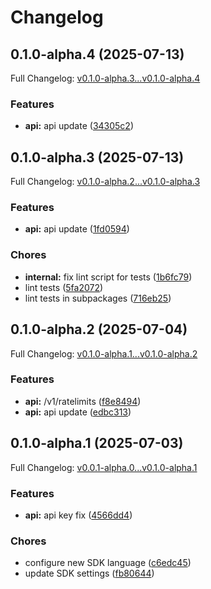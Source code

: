 # Changelog

## 0.1.0-alpha.4 (2025-07-13)

Full Changelog: [v0.1.0-alpha.3...v0.1.0-alpha.4](https://github.com/The-Swarm-Corporation/swarms-client-go/compare/v0.1.0-alpha.3...v0.1.0-alpha.4)

### Features

* **api:** api update ([34305c2](https://github.com/The-Swarm-Corporation/swarms-client-go/commit/34305c252849a8db32576c4f64ec762fb7f1291b))

## 0.1.0-alpha.3 (2025-07-13)

Full Changelog: [v0.1.0-alpha.2...v0.1.0-alpha.3](https://github.com/The-Swarm-Corporation/swarms-client-go/compare/v0.1.0-alpha.2...v0.1.0-alpha.3)

### Features

* **api:** api update ([1fd0594](https://github.com/The-Swarm-Corporation/swarms-client-go/commit/1fd05942df449475fc29a4537b69ff9aa4c87578))


### Chores

* **internal:** fix lint script for tests ([1b6fc79](https://github.com/The-Swarm-Corporation/swarms-client-go/commit/1b6fc79b968863a977598be57aeae5055b13ade7))
* lint tests ([5fa2072](https://github.com/The-Swarm-Corporation/swarms-client-go/commit/5fa207261ad9b382465bdc4dae6f421d614b5ba4))
* lint tests in subpackages ([716eb25](https://github.com/The-Swarm-Corporation/swarms-client-go/commit/716eb254021a48a14b12a2ecf942c2fe16ca7821))

## 0.1.0-alpha.2 (2025-07-04)

Full Changelog: [v0.1.0-alpha.1...v0.1.0-alpha.2](https://github.com/The-Swarm-Corporation/swarms-client-go/compare/v0.1.0-alpha.1...v0.1.0-alpha.2)

### Features

* **api:** /v1/ratelimits ([f8e8494](https://github.com/The-Swarm-Corporation/swarms-client-go/commit/f8e8494556731e453520b736c0c589d43b2ef323))
* **api:** api update ([edbc313](https://github.com/The-Swarm-Corporation/swarms-client-go/commit/edbc3131ab23e18f7482d92b000da390c3ef7f5d))

## 0.1.0-alpha.1 (2025-07-03)

Full Changelog: [v0.0.1-alpha.0...v0.1.0-alpha.1](https://github.com/The-Swarm-Corporation/swarms-client-go/compare/v0.0.1-alpha.0...v0.1.0-alpha.1)

### Features

* **api:** api key fix ([4566dd4](https://github.com/The-Swarm-Corporation/swarms-client-go/commit/4566dd48915c822fcd492a4090e2f33e06025c01))


### Chores

* configure new SDK language ([c6edc45](https://github.com/The-Swarm-Corporation/swarms-client-go/commit/c6edc456282fd94f85f66144e92281a23ef1cffc))
* update SDK settings ([fb80644](https://github.com/The-Swarm-Corporation/swarms-client-go/commit/fb80644d4c243bd7313f5b862d5159eb39aa5eed))
